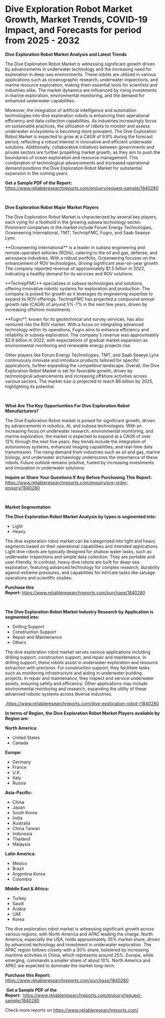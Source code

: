 <p><h1>Dive Exploration Robot Market Growth, Market Trends, COVID-19 Impact, and Forecasts for period from 2025 - 2032</h1></p><p><strong>Dive Exploration Robot Market Analysis and Latest Trends</strong></p>
<p><p>The Dive Exploration Robot Market is witnessing significant growth driven by advancements in underwater technology and the increasing need for exploration in deep-sea environments. These robots are utilized in various applications such as oceanographic research, underwater inspections, and marine resource exploration, making them essential tools for scientists and industries alike. The market dynamics are influenced by rising investments in marine exploration, environmental monitoring, and the demand for enhanced underwater capabilities.</p><p>Moreover, the integration of artificial intelligence and automation technologies into dive exploration robots is enhancing their operational efficiency and data collection capabilities. As industries increasingly focus on sustainable practices, the utilization of robots to monitor and assess underwater ecosystems is becoming more prevalent. The Dive Exploration Robot Market is expected to grow at a CAGR of 9.8% during the forecast period, reflecting a robust interest in innovative and efficient underwater solutions. Additionally, collaborative initiatives between governments and private sectors are further propelling market growth, as they aim to push the boundaries of ocean exploration and resource management. This combination of technological advancements and increased operational demand positions the Dive Exploration Robot Market for substantial expansion in the coming years.</p></p>
<p><strong>Get a Sample PDF of the Report:&nbsp;</strong> <a href="https://www.reliableresearchreports.com/enquiry/request-sample/1840280?utm_campaign=3362&utm_medium=2&utm_source=Github&utm_content=ia&utm_term=12042025&utm_id=dive-exploration-robot">https://www.reliableresearchreports.com/enquiry/request-sample/1840280</a></p>
<p>&nbsp;</p>
<p><strong>Dive Exploration Robot Major Market Players</strong></p>
<p><p>The Dive Exploration Robot Market is characterized by several key players, each vying for a foothold in the growing subsea technology sector. Prominent companies in the market include Forum Energy Technologies, Oceaneering International, TMT, TechnipFMC, Fugro, and Saab Seaeye Lynx.</p><p>**Oceaneering International** is a leader in subsea engineering and remote-operated vehicles (ROVs), catering to the oil and gas, defense, and aerospace industries. With a robust portfolio, Oceaneering focuses on the enhancement of ROV technologies, driving significant year-on-year growth. The company reported revenue of approximately $1.5 billion in 2022, indicating a healthy demand for its services and ROV solutions.</p><p>**TechnipFMC** specializes in subsea technologies and solutions, offering innovative robotic systems for exploration and production. The company is poised for growth as it leverages its engineering expertise to expand its ROV offerings. TechnipFMC has projected a compound annual growth rate (CAGR) of around 5%-7% in the next few years, driven by increasing offshore investments.</p><p>**Fugro**, known for its geotechnical and survey services, has also ventured into the ROV market. With a focus on integrating advanced technology within its operations, Fugro aims to enhance efficiency and reliability in subsea exploration. The company's revenue was approximately $2.6 billion in 2022, with expectations of gradual market expansion as environmental monitoring and renewable energy projects rise.</p><p>Other players like Forum Energy Technologies, TMT, and Saab Seaeye Lynx continuously innovate and introduce products tailored for specific applications, further expanding the competitive landscape. Overall, the Dive Exploration Robot Market is set for favorable growth, driven by technological advancements and increasing offshore activities across various sectors. The market size is projected to reach $6 billion by 2025, highlighting its potential.</p></p>
<p>&nbsp;</p>
<p><strong>What Are The Key Opportunities For Dive Exploration Robot Manufacturers?</strong></p>
<p><p>The Dive Exploration Robot market is poised for significant growth, driven by advancements in robotics, AI, and subsea technologies. With an increasing focus on underwater research, environmental monitoring, and marine exploration, the market is expected to expand at a CAGR of over 12% through the next five years. Key trends include the integration of autonomous systems, enhanced imaging capabilities, and real-time data transmission. The rising demand from industries such as oil and gas, marine biology, and underwater archaeology underscores the importance of these robots. Future outlook remains positive, fueled by increasing investments and innovation in underwater solutions.</p></p>
<p><strong>Inquire or Share Your Questions If Any Before Purchasing This Report:</strong> <a href="https://www.reliableresearchreports.com/enquiry/pre-order-enquiry/1840280?utm_campaign=3362&utm_medium=2&utm_source=Github&utm_content=ia&utm_term=12042025&utm_id=dive-exploration-robot">https://www.reliableresearchreports.com/enquiry/pre-order-enquiry/1840280</a></p>
<p>&nbsp;</p>
<p><strong>Market Segmentation</strong></p>
<p><strong>The Dive Exploration Robot Market Analysis by types is segmented into:</strong></p>
<p><ul><li>Light</li><li>Heavy</li></ul></p>
<p><p>The dive exploration robot market can be categorized into light and heavy segments based on their operational capabilities and intended applications. Light dive robots are typically designed for shallow water tasks, such as underwater inspections and simple data collection. They are portable and user-friendly. In contrast, heavy dive robots are built for deep-sea exploration, featuring advanced technology for complex research, durability against extreme pressures, and capabilities for intricate tasks like salvage operations and scientific studies.</p></p>
<p><strong>Purchase this Report:&nbsp;</strong><a href="https://www.reliableresearchreports.com/purchase/1840280?utm_campaign=3362&utm_medium=2&utm_source=Github&utm_content=ia&utm_term=12042025&utm_id=dive-exploration-robot">https://www.reliableresearchreports.com/purchase/1840280</a></p>
<p>&nbsp;</p>
<p><strong>The Dive Exploration Robot Market Industry Research by Application is segmented into:</strong></p>
<p><ul><li>Drilling Support</li><li>Construction Support</li><li>Repair and Maintenance</li><li>Others</li></ul></p>
<p><p>The dive exploration robot market serves various applications including drilling support, construction support, and repair and maintenance. In drilling support, these robots assist in underwater exploration and resource extraction with precision. For construction support, they facilitate tasks such as monitoring infrastructure and aiding in underwater building projects. In repair and maintenance, they inspect and service underwater assets, ensuring safety and efficiency. Other applications may include environmental monitoring and research, expanding the utility of these advanced robotic systems across diverse industries.</p></p>
<p><a href="https://www.reliableresearchreports.com/dive-exploration-robot-r1840280?utm_campaign=3362&utm_medium=2&utm_source=Github&utm_content=ia&utm_term=12042025&utm_id=dive-exploration-robot">&nbsp;https://www.reliableresearchreports.com/dive-exploration-robot-r1840280</a></p>
<p><strong>In terms of Region, the Dive Exploration Robot Market Players available by Region are:</strong></p>
<p>
    <p> <strong> North America: </strong>
        <ul>
            <li>United States</li>
            <li>Canada</li>
        </ul>
        </p> 
    <p> <strong> Europe: </strong>
        <ul>
            <li>Germany</li>
            <li>France</li>
            <li>U.K.</li>
            <li>Italy</li>
            <li>Russia</li>
        </ul>
        </p> 
    <p> <strong> Asia-Pacific: </strong>
        <ul>
            <li>China</li>
            <li>Japan</li>
            <li>South Korea</li>
            <li>India</li>
            <li>Australia</li>
            <li>China Taiwan</li>
            <li>Indonesia</li>
            <li>Thailand</li>
            <li>Malaysia</li>
        </ul>
        </p> 
    <p> <strong> Latin America: </strong>
        <ul>
            <li>Mexico</li>
            <li>Brazil</li>
            <li>Argentina Korea</li>
            <li>Colombia</li>
        </ul>
        </p> 
    <p> <strong> Middle East & Africa: </strong>
        <ul>
            <li>Turkey</li>
            <li>Saudi</li>
            <li>Arabia</li>
            <li>UAE</li>
            <li>Korea</li>
        </ul>
    </p>
    </p>
<p><p>The dive exploration robot market is witnessing significant growth across various regions, with North America and APAC leading the charge. North America, especially the USA, holds approximately 35% market share, driven by advanced technology and investment in underwater exploration. The APAC region follows closely with a 30% share, bolstered by increasing maritime activities in China, which represents around 25%. Europe, while emerging, commands a smaller share of about 10%. North America and APAC are expected to dominate the market long-term.</p></p>
<p><strong>Purchase this Report: </strong><a href="https://www.reliableresearchreports.com/purchase/1840280?utm_campaign=3362&utm_medium=2&utm_source=Github&utm_content=ia&utm_term=12042025&utm_id=dive-exploration-robot">https://www.reliableresearchreports.com/purchase/1840280</a></p>
<p>&nbsp;<strong>Get a Sample PDF of the Report:&nbsp;&nbsp;</strong><a href="https://www.reliableresearchreports.com/enquiry/request-sample/1840280?utm_campaign=3362&utm_medium=2&utm_source=Github&utm_content=ia&utm_term=12042025&utm_id=dive-exploration-robot">https://www.reliableresearchreports.com/enquiry/request-sample/1840280</a></p>
<p><strong></strong></p>
<p>Check more reports on <a href="https://www.reliableresearchreports.com/?utm_campaign=3362&utm_medium=2&utm_source=Github&utm_content=ia&utm_term=12042025&utm_id=dive-exploration-robot">https://www.reliableresearchreports.com/</a></p>